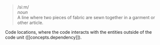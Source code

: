 
> /siːm/ <br>
    _noun_ <br>
    A line where two pieces of fabric are sewn together in a garment or other article.

Code locations, where the code interacts with the entities outside of the code unit ([[concepts.dependency]]).
